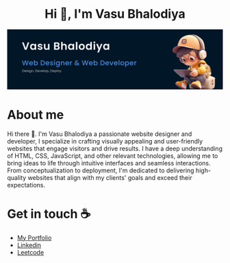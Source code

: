 <h1 align="center">Hi 👋, I'm Vasu Bhalodiya</h1>

<img src="https://raw.githubusercontent.com/vasubhalodiya/vasubhalodiya/refs/heads/main/Readme%20Banner.jpg" alt="Hello world">

<h1>About me</h1>

<p>Hi there 👋. I'm Vasu Bhalodiya a passionate website designer and developer, I specialize in crafting visually appealing and user-friendly websites that engage visitors and drive results. I have a deep understanding of HTML, CSS, JavaScript, and other relevant technologies, allowing me to bring ideas to life through intuitive interfaces and seamless interactions. From conceptualization to deployment, I'm dedicated to delivering high-quality websites that align with my clients' goals and exceed their expectations.</p>

<h1>Get in touch ☕</h1>

<ul>
  <li><a href="https://vasubhalodiya.dev" target="blank">My Portfolio</a></li>
  <li><a href="https://www.linkedin.com/in/vasu-bhalodiya" target="blank">Linkedin</a></li>
  <li><a href="https://leetcode.com/vasubhalodiya30" target="blank">Leetcode</a></li>
</ul>
